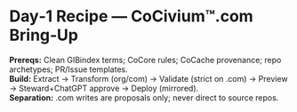 # Day‑1 Recipe — CoCivium™.com Bring‑Up

**Prereqs:** Clean GIBindex terms; CoCore rules; CoCache provenance; repo archetypes; PR/Issue templates.  
**Build:** Extract → Transform (org/com) → Validate (strict on .com) → Preview → Steward+ChatGPT approve → Deploy (mirrored).  
**Separation:** .com writes are proposals only; never direct to source repos.
